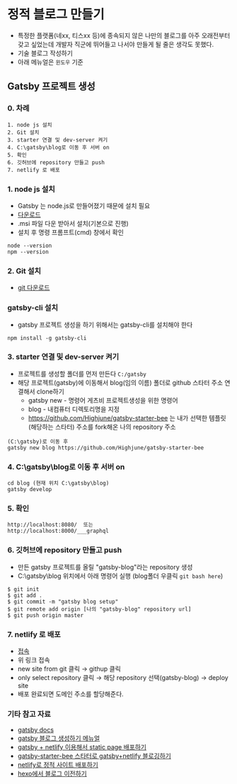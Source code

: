 # 정적 블로그 만들기
- 특정한 플랫폼(네xx, 티스xx 등)에 종속되지 않은 나만의 블로그를 아주 오래전부터 갖고 싶었는데 개발자 직군에 뛰어들고 나서야 만들게 될 줄은 생각도 못했다. 
- 기술 블로그 작성하기
- 아래 메뉴얼은 `윈도우` 기준


## Gatsby 프로젝트 생성

### 0. 차례
```
1. node js 설치
2. Git 설치
3. starter 연결 및 dev-server 켜기
4. C:\gatsby\blog로 이동 후 서버 on
5. 확인
6. 깃허브에 repository 만들고 push
7. netlify 로 배포
````

### 1. node js 설치
- Gatsby 는  node.js로 만들어졌기 때문에 설치 필요
- [다운로드](https://nodejs.org/ko/)
- .msi 파일 다운 받아서 설치(기본으로 진행)
- 설치 후 명령 프롬프트(cmd) 창에서 확인
```
node --version
npm --version
```


### 2. Git 설치
- [git 다운로드](https://git-scm.com/downloads)
### gatsby-cli 설치
- gatsby 프로젝트 생성을 하기 위해서는 gatsby-cli를 설치해야 한다
```
npm install -g gatsby-cli
```

### 3. starter 연결 및 dev-server 켜기
- 프로젝트를 생성할 폴더를 먼저 만든다 `C:/gatsby`
- 해당 프로젝트(gatsby)에 이동해서 blog(임의 이름) 폴더로 github 스타터 주소 연결해서 clone하기
    - gatsby new - 명령어 게츠비 프로젝트생성을 위한 명령어
    - blog - 내컴퓨터 디렉토리명을 지정
    - https://github.com/Highjune/gatsby-starter-bee 는 내가 선택한 템플릿(해당하는 스타터) 주소를 fork해온 나의 repository 주소
```
(C:\gatsby)로 이동 후
gatsby new blog https://github.com/Highjune/gatsby-starter-bee
```

### 4. C:\gatsby\blog로 이동 후 서버 on
```
cd blog (현재 위치 C:\gatsby\blog)
gatsby develop
```

### 5. 확인
```
http://localhost:8080/  또는
http://localhost:8000/___graphql
```

### 6. 깃허브에 repository 만들고 push
- 만든 gatsby 프로젝트를 올릴 "gatsby-blog"라는 repository 생성
- C:\gatsby\blog 위치에서 아래 명령어 실행 (blog폴더 우클릭 `git bash here`)
```
$ git init
$ git add .
$ git commit -m "gatsby blog setup"
$ git remote add origin [나의 "gatsby-blog" repository url]
$ git push origin master
```

### 7. netlify 로 배포
- [접속](https://app.netlify.com/teams/highjune/sites)
- 위 링크 접속
- new site from git 클릭 → githup 클릭 
- only select repository 클릭 → 해당 repository 선택(gatsby-blog) → deploy site
- 배포 완료되면 도메인 주소를 할당해준다.



### 기타 참고 자료
- [gatsby docs](https://www.gatsbyjs.com/docs/tutorial/part-zero/)
- [gatsby 블로그 생성하기 메뉴얼](https://velog.io/@hwang-eunji/create-github-blog-feat.-gatsby)
- [gatsby + netlify 이용해서 static page 배포하기](https://appear.github.io/2019/03/10/ETC/gatsby-01/)
- [gatsby-starter-bee 스타터로 gatsby+netlify 블로깅하기](https://delivan.dev/web/start-gatsby-blog/)
- [netlify로 정적 사이트 배포하기](https://blog.outsider.ne.kr/1417)
- [hexo에서 블로그 이전하기](https://blueshw.github.io/2018/10/07/hexo_to_gatsby/)